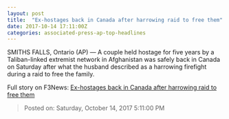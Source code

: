 ```yaml
---
layout: post
title:  "Ex-hostages back in Canada after harrowing raid to free them"
date: 2017-10-14 17:11:00Z
categories: associated-press-ap-top-headlines
---
```


SMITHS FALLS, Ontario (AP) — A couple held hostage for five years by a Taliban-linked extremist network in Afghanistan was safely back in Canada on Saturday after what the husband described as a harrowing firefight during a raid to free the family.


Full story on F3News: [Ex-hostages back in Canada after harrowing raid to free them](http://www.f3nws.com/n/2ajzrC)

> Posted on: Saturday, October 14, 2017 5:11:00 PM

